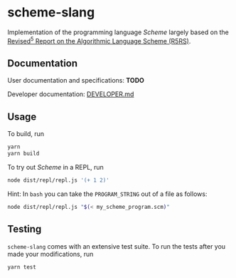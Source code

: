# scheme-slang

Implementation of the programming language *Scheme* largely based on the [Revised<sup>5</sup> Report on the Algorithmic Language Scheme (R5RS)](https://schemers.org/Documents/Standards/R5RS/).

## Documentation

User documentation and specifications: **TODO**

Developer documentation: [DEVELOPER.md](./DEVELOPER.md)

## Usage

To build, run

```bash
yarn
yarn build
```

To try out *Scheme* in a REPL, run

```bash
node dist/repl/repl.js '(+ 1 2)'
```

Hint: In `bash` you can take the `PROGRAM_STRING` out
of a file as follows:

```bash
node dist/repl/repl.js "$(< my_scheme_program.scm)"
```

## Testing

`scheme-slang` comes with an extensive test suite. To run the tests after you made your modifications, run

```bash
yarn test
```
